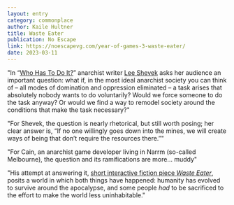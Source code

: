 ```yaml
---
layout: entry
category: commonplace
author: Kaile Hultner
title: Waste Eater
publication: No Escape
link: https://noescapevg.com/year-of-games-3-waste-eater/
date: 2023-03-11
---
```


"In “[Who Has To Do It?](https://butchanarchy.medium.com/who-has-to-do-it-a-reflection-on-the-compulsion-to-coerce-83046549dad5)” anarchist writer [Lee Shevek](https://twitter.com/butchanarchy) asks her audience an important question: what if, in the most ideal anarchist society you can think of – all modes of domination and oppression eliminated – a task arises that absolutely nobody wants to do voluntarily? Would we force someone to do the task anyway? Or would we find a way to remodel society around the conditions that make the task necessary?"

"For Shevek, the question is nearly rhetorical, but still worth posing; her clear answer is, “If no one willingly goes down into the mines, we will create ways of being that don’t require the resources there.”"

"For Cain, an anarchist game developer living in Narrm (so-called Melbourne), the question and its ramifications are more… muddy"

"His attempt at answering it, [short interactive fiction piece *Waste Eater*](https://cmddx.itch.io/waste-eater), posits a world in which both things have happened: humanity has evolved to survive around the apocalypse, and some people *had* to be sacrificed to the effort to make the world less uninhabitable."
